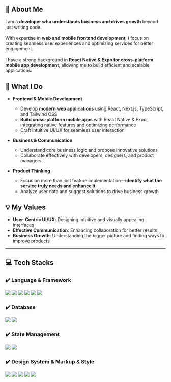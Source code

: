 ## 👋 About Me  

I am a **developer who understands business and drives growth** beyond just writing code.<br/>  
With expertise in **web and mobile frontend development**, I focus on creating seamless user experiences and optimizing services for better engagement.<br/>  
I have a strong background in **React Native & Expo for cross-platform mobile app development**, allowing me to build efficient and scalable applications.  

## 🚀 What I Do  

- **Frontend & Mobile Development**  
  - Develop **modern web applications** using React, Next.js, TypeScript, and Tailwind CSS  
  - **Build cross-platform mobile apps** with React Native & Expo, integrating native features and optimizing performance  
  - Craft intuitive UI/UX for seamless user interaction  

- **Business & Communication**  
  - Understand core business logic and propose innovative solutions  
  - Collaborate effectively with developers, designers, and product managers  

- **Product Thinking**  
  - Focus on more than just feature implementation—**identify what the service truly needs and enhance it**  
  - Analyze user data and suggest solutions to drive business growth  

## 💡 My Values  

- **User-Centric UI/UX**: Designing intuitive and visually appealing interfaces  
- **Effective Communication**: Enhancing collaboration for better results  
- **Business Growth**: Understanding the bigger picture and finding ways to improve products  

---

## 💻 Tech Stacks  

### ✔️ Language & Framework  
<img src="https://img.shields.io/badge/Expo-000000?style=for-the-badge&amp;logo=Expo&amp;logoColor=white"> <img src="https://img.shields.io/badge/React Native-61DAFB?style=for-the-badge&amp;logo=React&amp;logoColor=black"> <img src="https://img.shields.io/badge/Next.js-black?style=for-the-badge&logo=next.js&logoColor=white"> <img src="https://img.shields.io/badge/react-61DAFB?style=for-the-badge&logo=react&logoColor=white"> <img src="https://img.shields.io/badge/JavaScript-F7DF1E?style=for-the-badge&logo=javascript&logoColor=white"> <img src="https://img.shields.io/badge/Typescript-3178C6?style=for-the-badge&logo=Typescript&logoColor=white">

### ✔️ Database  
<img src="https://img.shields.io/badge/supabase-3FCF8E?style=for-the-badge&logo=supabase&logoColor=white"> <img src="https://img.shields.io/badge/ORACLE-F80000?style=for-the-badge&amp;logo=oracle&amp;logoColor=white">  

### ✔️ State Management  
<img src="https://img.shields.io/badge/zustand-orange?style=for-the-badge&logo=zustand&logoColor=white"> <img src="https://img.shields.io/badge/Tanstack Query-FF4154?style=for-the-badge&logo=TanstackQuery&logoColor=white">  

### ✔️ Design System & Markup & Style  
<img src="https://img.shields.io/badge/nextui-000000?style=for-the-badge&logo=nextui&logoColor=white"> <img src="https://img.shields.io/badge/tailwindcss-06B6D4?style=for-the-badge&logo=tailwindcss&logoColor=white"> <img src="https://img.shields.io/badge/styled components-DB7093?style=for-the-badge&logo=styled-components&logoColor=white"> <img src="https://img.shields.io/badge/HTML5-E34F26?style=for-the-badge&logo=html5&logoColor=white"> <img src="https://img.shields.io/badge/CSS3-1572B6?style=for-the-badge&logo=css3&logoColor=white">  

